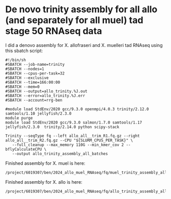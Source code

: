 # De novo trinity assembly for all allo (and separately for all muel) tad stage 50 RNAseq data

I did a denovo assembly for X. allofraseri and X. muelleri tad RNAseq using this sbatch script:
```
#!/bin/sh
#SBATCH --job-name=trinity
#SBATCH --nodes=1
#SBATCH --cpus-per-task=32
#SBATCH --exclusive
#SBATCH --time=166:00:00
#SBATCH --mem=0
#SBATCH --output=allo_trinity.%J.out
#SBATCH --error=allo_trinity.%J.err
#SBATCH --account=rrg-ben

#module load StdEnv/2020 gcc/9.3.0 openmpi/4.0.3 trinity/2.12.0 samtools/1.10 jellyfish/2.3.0
module purge
module load StdEnv/2020 gcc/9.3.0 salmon/1.7.0 samtools/1.17 jellyfish/2.3.0  trinity/2.14.0 python scipy-stack

Trinity --seqType fq --left allo_all__trim_R1.fq.gz --right allo_all__trim_R2.fq.gz --CPU "${SLURM_CPUS_PER_TASK}" \
   --full_cleanup --max_memory 110G --min_kmer_cov 2 --bflyCalculateCPU \
   --output allo_trinity_assembly_all_batches
```

Finished assembly for X. muel is here:
```
/project/6019307/ben/2024_allo_muel_RNAseq/fq/muel_trinity_assembly_all_batches.Trinity.fasta
```
Finished assembly for X. allo is here:
```
/project/6019307/ben/2024_allo_muel_RNAseq/fq/allo_trinity_assembly_all_batches.Trinity.fasta
```
